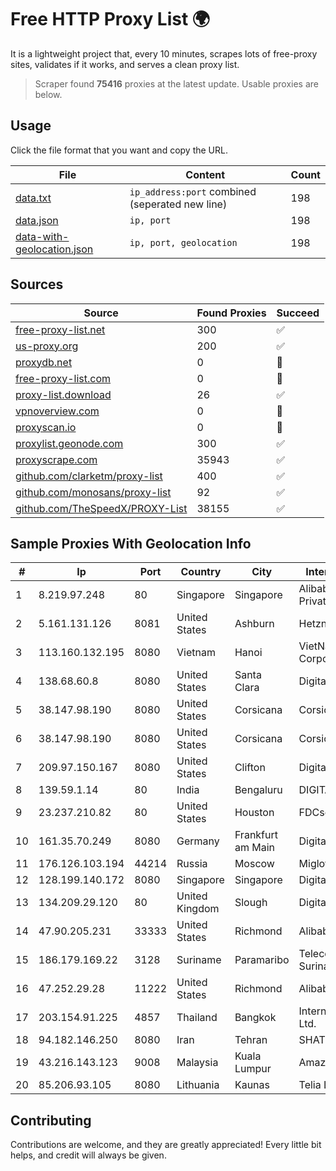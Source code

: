
# Free HTTP Proxy List 🌍

It is a lightweight project that, every 10 minutes, scrapes lots of free-proxy sites, validates if it works, and serves a clean proxy list.


> Scraper found **75416** proxies at the latest update. Usable proxies are below.

## Usage

Click the file format that you want and copy the URL.


|File|Content|Count|
|----|-------|-----|
|[data.txt](https://raw.githubusercontent.com/themiralay/Proxy-List-World/master/data.txt)|`ip_address:port` combined (seperated new line)|198|
|[data.json](https://raw.githubusercontent.com/themiralay/Proxy-List-World/master/data.json)|`ip, port`|198|
|[data-with-geolocation.json](https://raw.githubusercontent.com/themiralay/Proxy-List-World/master/data-with-geolocation.json)|`ip, port, geolocation`|198|

## Sources

|Source|Found Proxies|Succeed|
|------|-------------|-------|
|[free-proxy-list.net](https://free-proxy-list.net)|300|✅|
|[us-proxy.org](https://www.us-proxy.org)|200|✅|
|[proxydb.net](http://proxydb.net)|0|🚫|
|[free-proxy-list.com](https://free-proxy-list.com/?page=&port=&type%5B%5D=http&type%5B%5D=https&up_time=0&search=Search)|0|🚫|
|[proxy-list.download](https://www.proxy-list.download/HTTP)|26|✅|
|[vpnoverview.com](https://vpnoverview.com/privacy/anonymous-browsing/free-proxy-servers)|0|🚫|
|[proxyscan.io](https://www.proxyscan.io)|0|🚫|
|[proxylist.geonode.com](https://proxylist.geonode.com/api/proxy-list?limit=300&page=1&sort_by=lastChecked&sort_type=desc&protocols=http,https)|300|✅|
|[proxyscrape.com](https://api.proxyscrape.com/v2/?request=displayproxies&protocol=http&timeout=10000&country=all&ssl=all&anonymity=all)|35943|✅|
|[github.com/clarketm/proxy-list](https://raw.githubusercontent.com/clarketm/proxy-list/master/proxy-list-raw.txt)|400|✅|
|[github.com/monosans/proxy-list](https://raw.githubusercontent.com/monosans/proxy-list/main/proxies/http.txt)|92|✅|
|[github.com/TheSpeedX/PROXY-List](https://raw.githubusercontent.com/TheSpeedX/PROXY-List/master/http.txt)|38155|✅|


## Sample Proxies With Geolocation Info

|#|Ip|Port|Country|City|Internet Service Provider|
|-|--|----|-------|----|-------------------------|
|1|8.219.97.248|80|Singapore|Singapore|Alibaba Cloud (Singapore) Private Limited|
|2|5.161.131.126|8081|United States|Ashburn|Hetzner Online GmbH|
|3|113.160.132.195|8080|Vietnam|Hanoi|VietNam Post and Telecom Corporation|
|4|138.68.60.8|8080|United States|Santa Clara|DigitalOcean, LLC|
|5|38.147.98.190|8080|United States|Corsicana|Corsicana ISD|
|6|38.147.98.190|8080|United States|Corsicana|Corsicana ISD|
|7|209.97.150.167|8080|United States|Clifton|DigitalOcean, LLC|
|8|139.59.1.14|80|India|Bengaluru|DIGITALOCEAN|
|9|23.237.210.82|80|United States|Houston|FDCservers.net|
|10|161.35.70.249|8080|Germany|Frankfurt am Main|DigitalOcean, LLC|
|11|176.126.103.194|44214|Russia|Moscow|Miglovets Egor Andreevich|
|12|128.199.140.172|8080|Singapore|Singapore|DigitalOcean, LLC|
|13|134.209.29.120|80|United Kingdom|Slough|DigitalOcean, LLC|
|14|47.90.205.231|33333|United States|Richmond|Alibaba.com LLC|
|15|186.179.169.22|3128|Suriname|Paramaribo|Telecommunicationcompany Suriname - TeleSur|
|16|47.252.29.28|11222|United States|Richmond|Alibaba Cloud LLC|
|17|203.154.91.225|4857|Thailand|Bangkok|Internet Thailand Company Ltd.|
|18|94.182.146.250|8080|Iran|Tehran|SHATEL Network|
|19|43.216.143.123|9008|Malaysia|Kuala Lumpur|Amazon.com, Inc.|
|20|85.206.93.105|8080|Lithuania|Kaunas|Telia Lietuva|



## Contributing

Contributions are welcome, and they are greatly appreciated! Every
little bit helps, and credit will always be given.

